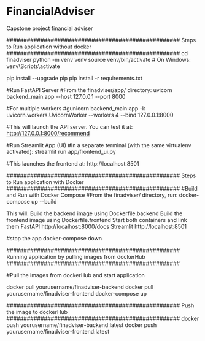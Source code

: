 # FinancialAdviser
Capstone project financial adviser

################################################### 
Steps to Run application without docker 
###################################################
cd finadviser
python -m venv venv
source venv/bin/activate  # On Windows: venv\Scripts\activate

pip install --upgrade pip
pip install -r requirements.txt

#Run FastAPI Server
#From the finadviser/app/ directory:
uvicorn backend_main:app --host 127.0.0.1 --port 8000

#For multiple workers
#gunicorn backend_main:app -k uvicorn.workers.UvicornWorker --workers 4 --bind 127.0.0.1:8000


#This will launch the API server. You can test it at:
http://127.0.0.1:8000/recommend

#Run Streamlit App (UI)
#In a separate terminal (with the same virtualenv activated):
streamlit run app/frontend_ui.py

#This launches the frontend at:
http://localhost:8501


################################################### 
Steps to Run application with Docker 
###################################################
#Build and Run with Docker Compose
#From the finadviser/ directory, run:
docker-compose up --build

This will:
Build the backend image using Dockerfile.backend
Build the frontend image using Dockerfile.frontend
Start both containers and link them
FastAPI	http://localhost:8000/docs
Streamlit	http://localhost:8501

#stop the app
docker-compose down

###################################################
Running application by pulling images from dockerHub
###################################################

#Pull the images from dockerHub and start application

docker pull yourusername/finadviser-backend
docker pull yourusername/finadviser-frontend
docker-compose up


###################################################
Push the image to dockerHub
###################################################
docker push yourusername/finadviser-backend:latest
docker push yourusername/finadviser-frontend:latest

